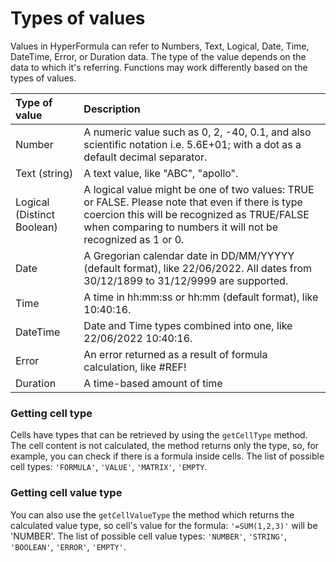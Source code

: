 # Types of values

Values in HyperFormula can refer to Numbers, Text, Logical, Date, Time, DateTime, Error, or Duration data.  The type of the value depends on the data to which it's referring. Functions may work differently based on the types of values.

| Type of value | Description |
| :--- | :--- |
| Number | A numeric value such as 0, 2, -40, 0.1, and also scientific notation i.e. 5.6E+01; with a dot as a default decimal separator. |
| Text \(string\) | A text value, like "ABC", "apollo". |
| Logical \(Distinct Boolean\) | A logical value might be one of two values: TRUE or FALSE. Please note that even if there is type coercion this will be recognized as TRUE/FALSE when comparing to numbers it will not be recognized as 1 or 0. |
| Date | A Gregorian calendar date in DD/MM/YYYYY \(default format\), like 22/06/2022. All dates from 30/12/1899 to 31/12/9999 are supported. |
| Time | A time in hh:mm:ss or hh:mm \(default format\), like 10:40:16. |
| DateTime | Date and Time types combined into one, like 22/06/2022 10:40:16. |
| Error | An error returned as a result of formula calculation, like \#REF! |
| Duration | A time-based amount of time |

### Getting cell type

Cells have types that can be retrieved by using the `getCellType` method. The cell content is not calculated, the method returns only the type, so, for example, you can check if there is a formula inside cells. The list of possible cell types: `'FORMULA'`, `'VALUE'`, `'MATRIX'`, `'EMPTY`.

### Getting cell value type

You can also use the `getCellValueType` the method which returns the calculated value type, so cell's value for the formula: `'=SUM(1,2,3)'` will be 'NUMBER'. The list of possible cell value types: `'NUMBER'`, `'STRING'`, `'BOOLEAN'`, `'ERROR'`, `'EMPTY'`.

